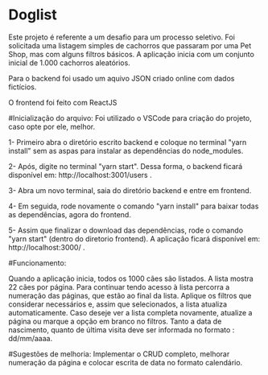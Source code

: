 # Doglist

Este projeto é referente a um desafio para um processo seletivo.
Foi solicitada uma listagem simples de cachorros que passaram por uma Pet Shop, mas com alguns filtros básicos. 
A aplicação inicia com um conjunto inicial de 1.000 cachorros aleatórios.

Para o backend foi usado um aquivo JSON criado online com dados fictícios.

O frontend foi feito com ReactJS

#Inicialização do arquivo:
Foi utilizado o VSCode para criação do projeto, caso opte por ele, melhor. 

1- Primeiro abra o diretório escrito backend e coloque no terminal "yarn install" sem as aspas para instalar as dependências do node_modules.

2- Após, digite no terminal "yarn start". Dessa forma, o backend ficará disponível em: http://localhost:3001/users .

3- Abra um novo terminal, saia do diretório backend e entre em frontend.

4- Em seguida, rode novamente o comando "yarn install" para baixar todas as dependências, agora do frontend.

5- Assim que finalizar o download das dependências, rode o comando "yarn start" (dentro do diretorio frontend).
 A aplicação ficará disponível em: http://localhost:3000/ .
 
 #Funcionamento:
 
  Quando a aplicação inicia, todos os 1000 cães são listados. A lista mostra 22 cães por página.
  Para continuar tendo acesso à lista percorra a numeração das páginas, que estão ao final da lista.
  Aplique os filtros que considerar necessários e, assim que selecionados, a lista atualiza automaticamente.
  Caso deseje ver a lista completa novamente, atualize a página ou marque a opção em branco no filtros.
  Tanto a data de nascimento, quanto de última visita deve ser informada no formato : dd/mm/aaaa.
  
  #Sugestões de melhoria:
  Implementar o CRUD completo, melhorar numeração da página e colocar escrita de data no formato calendário. 
